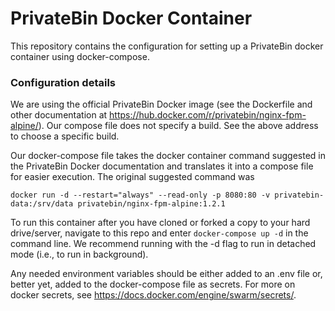 # PrivateBin Docker Container

This repository contains the configuration for setting up a PrivateBin docker container using docker-compose. 

### Configuration details
We are using the official PrivateBin Docker image (see the Dockerfile and other documentation at https://hub.docker.com/r/privatebin/nginx-fpm-alpine/). Our compose file does not specify a build. See the above address to choose a specific build.

Our docker-compose file takes the docker container command suggested in the PrivateBin Docker documentation and translates it into a compose file for easier execution. The original suggested command was
 ```
 docker run -d --restart="always" --read-only -p 8080:80 -v privatebin-data:/srv/data privatebin/nginx-fpm-alpine:1.2.1
 ```

To run this container after you have cloned or forked a copy to your hard drive/server, navigate to this repo and enter `docker-compose up -d` in the command line.
We recommend running with the -d flag to run in detached mode (i.e., to run in background).

Any needed environment variables should be either added to an .env file or, better yet, added to the docker-compose file as secrets. For more on docker secrets, see https://docs.docker.com/engine/swarm/secrets/.


